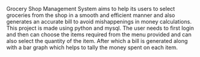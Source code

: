 Grocery Shop Management System aims to help its users to select groceries from the shop in a smooth and efficient manner and also generates an accurate bill to avoid mishappenings in money calculations. This project is made using python and mysql. The user needs to first login and then can choose the items required from the menu provided and can also select the quantity of the item. After which a bill is generated along with a bar graph which helps to tally the money spent on each item. 
